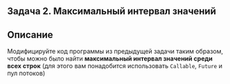 ## Задача 2. Максимальный интервал значений

## Описание
Модифицируйте код программы из предыдущей задачи таким образом, чтобы можно было найти **максимальный интервал значений среди всех строк** (для этого вам понадобится использовать `Callable`, `Future` и пул потоков)